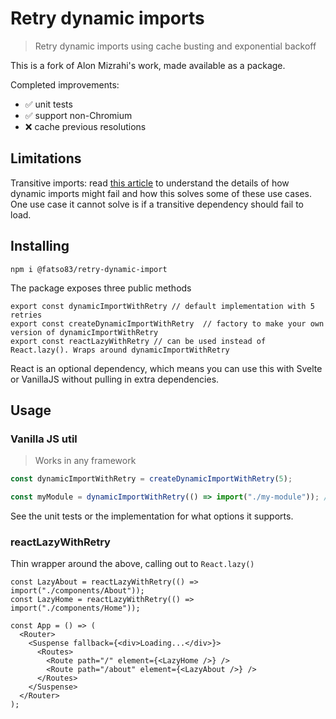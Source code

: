 # Retry dynamic imports

> Retry dynamic imports using cache busting and exponential backoff

This is a fork of Alon Mizrahi's work, made available as a package.

Completed improvements:
- ✅ unit tests
- ✅ support non-Chromium 
- ❌ cache previous resolutions

## Limitations
Transitive imports: read [this article](https://medium.com/@alonmiz1234/retry-dynamic-imports-with-react-lazy-c7755a7d557a) to understand the details
of how dynamic imports might fail and how this solves some of these use cases. One use case it cannot solve is if a transitive 
dependency should fail to load.

## Installing

```
npm i @fatso83/retry-dynamic-import
```

The package exposes three public methods

```
export const dynamicImportWithRetry // default implementation with 5 retries
export const createDynamicImportWithRetry  // factory to make your own version of dynamicImportWithRetry
export const reactLazyWithRetry // can be used instead of React.lazy(). Wraps around dynamicImportWithRetry
```

React is an optional dependency, which means you can use this with Svelte or VanillaJS without
pulling in extra dependencies.


## Usage

### Vanilla JS util

> Works in any framework

```typescript
const dynamicImportWithRetry = createDynamicImportWithRetry(5);

const myModule = dynamicImportWithRetry(() => import("./my-module")); // this works regardless of framework, lib, etc
```

See the unit tests or the implementation for what options it supports.

### reactLazyWithRetry

Thin wrapper around the above, calling out to `React.lazy()`

```tsx
const LazyAbout = reactLazyWithRetry(() => import("./components/About"));
const LazyHome = reactLazyWithRetry(() => import("./components/Home"));

const App = () => (
  <Router>
    <Suspense fallback={<div>Loading...</div>}>
      <Routes>
        <Route path="/" element={<LazyHome />} />
        <Route path="/about" element={<LazyAbout />} />
      </Routes>
    </Suspense>
  </Router>
);
```
